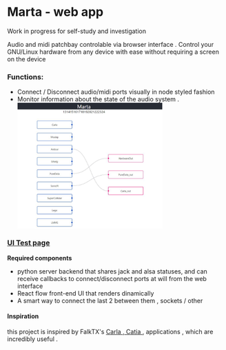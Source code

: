 # Marta - web app

Work in progress for self-study and investigation

Audio and midi patchbay controlable via browser interface . Control your GNU/Linux  hardware from any device with ease without requiring a screen on the device

### Functions:
- Connect / Disconnect audio/midi ports visually in node styled fashion
- Monitor information about the state of the audio system .  
<a href="url"><img src="https://github.com/CarloCattano/Marta/raw/main/screenshot.JPG" align="center" height="70%" width="70%" ></a>

### [UI Test page](https://carlocattano.github.io/Marta/)

**Required components**

- python server backend that shares jack and alsa statuses, and can receive callbacks to connect/disconnect ports at will from the web interface
- React flow front-end UI that renders dinamically 
- A smart way to connect the last 2 between them , sockets / other

#### Inspiration
  this project is inspired by FalkTX's [Carla ,  Catia ](https://kx.studio/Applications:Carla), applications , which are incredibly useful .

